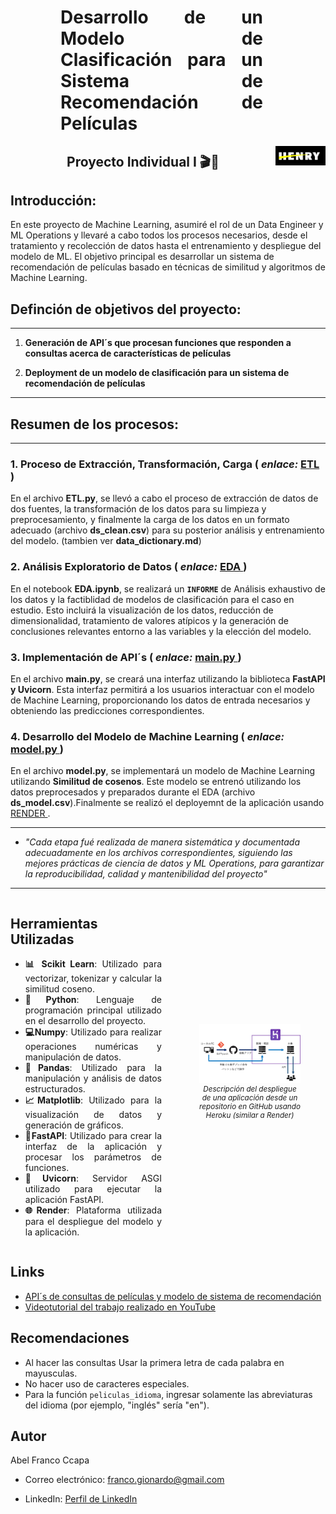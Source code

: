 <h1 align='center' style="font-weight:light; text-align:justify; margin-left: 80px; margin-right: 100px;">
  Desarrollo de un Modelo de Clasificación para un Sistema de Recomendación de Películas
</h1>

<p align="center">
  <img src="Image/logo.png" alt="Logo del Proyecto" style="float:right; width:80px;" />
</p>

<h2 align='center'>
  Proyecto Individual I 🎬🍿
</h2>



## Introducción:

En este proyecto de Machine Learning, asumiré el rol de un Data Engineer y ML Operations y llevaré a cabo todos los procesos necesarios, desde el tratamiento y recolección de datos hasta el entrenamiento y despliegue del modelo de ML. El objetivo principal es desarrollar un sistema de recomendación de películas basado en técnicas de similitud y algoritmos de Machine Learning.

## Definción de objetivos del proyecto:
---
1. **Generación de API´s que procesan funciones que responden a consultas acerca de características de películas**

2. **Deployment de un modelo de clasificación para un sistema de recomendación de películas**

---
## Resumen de los procesos:
---
### 1. Proceso de Extracción, Transformación, Carga ( _enlace:_ [ETL ](https://github.com/abelfranco/PI_ML/blob/master/ETL.ipynb))

En el archivo **ETL.py**, se llevó a cabo el proceso de extracción de datos de dos fuentes, la transformación de los datos para su limpieza y preprocesamiento, y finalmente la carga de los datos en un formato adecuado (archivo **ds_clean.csv**) para su posterior análisis y entrenamiento del modelo. (tambien ver **data_dictionary.md**)

### 2. Análisis Exploratorio de Datos ( _enlace:_ [EDA ](https://github.com/abelfranco/PI_ML/blob/master/EDA.ipynb))

En el notebook **EDA.ipynb**, se realizará un **`INFORME`** de Análisis exhaustivo de los datos y la factiblidad de modelos de clasificación para el caso en estudio. Esto incluirá la visualización de los datos, reducción de dimensionalidad, tratamiento de valores atípicos y la generación de conclusiones relevantes entorno a las variables y la elección del modelo.

### 3. Implementación de API´s ( _enlace:_ [main.py ](https://github.com/abelfranco/PI_ML/blob/master/main.py))

En el archivo **main.py**, se creará una interfaz utilizando la biblioteca **FastAPI y Uvicorn**. Esta interfaz permitirá a los usuarios interactuar con el modelo de Machine Learning, proporcionando los datos de entrada necesarios y obteniendo las predicciones correspondientes.

### 4. Desarrollo del Modelo de Machine Learning ( _enlace:_ [model.py ](https://github.com/abelfranco/PI_ML/blob/master/model.py))

En el archivo **model.py**, se implementará un modelo de Machine Learning utilizando **Similitud de cosenos**. Este modelo se entrenó utilizando los datos preprocesados y preparados durante el EDA (archivo **ds_model.csv**).Finalmente se realizó el deployemnt de la aplicación usando [RENDER ](https://dashboard.render.com/web/srv-cijd6sd9aq01qqirngrg).

---
- _"Cada etapa fué realizada de manera sistemática y documentada adecuadamente en los archivos correspondientes, siguiendo las mejores prácticas de ciencia de datos y ML Operations, para garantizar la reproducibilidad, calidad y mantenibilidad del proyecto"_
---

<div style="display:flex; align-items:center;">
  <div style="width:50%; padding-right:20px;">
    <h2>Herramientas Utilizadas</h2>
    <ul style="text-align: justify;">
      <li><b>📊 Scikit Learn</b>: Utilizado para vectorizar, tokenizar y calcular la similitud coseno.</li>
      <li><b>🐍Python</b>: Lenguaje de programación principal utilizado en el desarrollo del proyecto.</li>
      <li><b>💻Numpy</b>: Utilizado para realizar operaciones numéricas y manipulación de datos.</li>
      <li><b>🐼Pandas</b>: Utilizado para la manipulación y análisis de datos estructurados.</li>
      <li><b>📈Matplotlib</b>: Utilizado para la visualización de datos y generación de gráficos.</li>
      <li><b>📳FastAPI</b>: Utilizado para crear la interfaz de la aplicación y procesar los parámetros de funciones.</li>
      <li><b>🦄Uvicorn</b>: Servidor ASGI utilizado para ejecutar la aplicación FastAPI.</li>
      <li><b>🌐Render</b>: Plataforma utilizada para el despliegue del modelo y la aplicación.</li>
    </ul>
  </div>
  <div style="width:50%; text-align:center;">
    <figure>
      <img src="Image/infograph.jpg" alt="Ejemplo del deployment usando Heroku(Render)" style="margin-left:auto; margin-right:auto;" />
      <figcaption style="font-size: smaller; font-style: italic; text-align: center;">Descripción del despliegue de una aplicación desde un repositorio en GitHub usando Heroku (similar a Render)</figcaption>
    </figure>
  </div>
</div>

## Links

- [API´s de consultas de películas y modelo de sistema de recomendación](https://movies-recomendation-system-bgw9.onrender.com/docs#/)
- [Videotutorial del trabajo realizado en YouTube](#)

## Recomendaciones

- Al hacer las consultas Usar la primera letra de cada palabra en mayusculas.
- No hacer uso de caracteres especiales.
- Para la función `peliculas_idioma`, ingresar solamente las abreviaturas del idioma (por ejemplo, "inglés" sería "en").

## Autor

Abel Franco Ccapa

- Correo electrónico: franco.gionardo@gmail.com

- LinkedIn: [Perfil de LinkedIn](https://www.linkedin.com/in/abelfrancoccapa)
